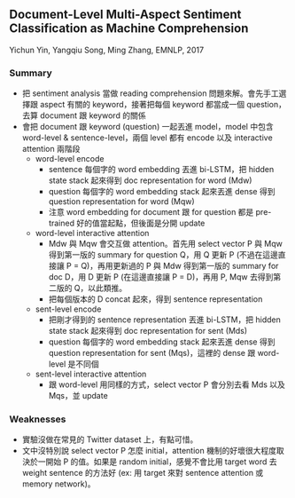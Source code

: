 ## Document-Level Multi-Aspect Sentiment Classification as Machine Comprehension

Yichun Yin, Yangqiu Song, Ming Zhang, EMNLP, 2017

### Summary
- 把 sentiment analysis 當做 reading comprehension 問題來解。會先手工選擇跟 aspect 有關的 keyword，接著把每個 keyword 都當成一個 question，去算 document 跟 keyword 的關係
- 會把 document 跟 keyword (question) 一起丟進 model，model 中包含 word-level & sentence-level，兩個 level 都有 encode 以及 interactive attention 兩階段
  - word-level encode
    - sentence 每個字的 word embedding 丟進 bi-LSTM，把 hidden state stack 起來得到 doc representation for word (Mdw)
    - question 每個字的 word embedding stack 起來丟進 dense 得到 question representation for word (Mqw)
    - 注意 word embedding for document 跟 for question 都是 pre-trained 好的值當起點，但後面是分開 update 
  - word-level interactive attention
    - Mdw 與 Mqw 會交互做 attention。首先用 select vector P 與 Mqw 得到第一版的 summary for question Q，用 Q 更新 P (不過在這邊直接讓 P = Q)，再用更新過的 P 與 Mdw 得到第一版的 summary for doc D，用 D 更新 P (在這邊直接讓 P = D)，再用 P, Mqw 去得到第二版的 Q，以此類推。
    - 把每個版本的 D concat 起來，得到 sentence representation
  - sent-level encode
    - 把剛才得到的 sentence representation 丟進 bi-LSTM，把 hidden state stack 起來得到 doc representation for sent (Mds)
    - question 每個字的 word embedding stack 起來丟進 dense 得到 question representation for sent (Mqs)，這裡的 dense 跟 word-level 是不同個
  - sent-level interactive attention
    - 跟 word-level 用同樣的方式，select vector P 會分別去看 Mds 以及 Mqs，並 update


### Weaknesses
- 實驗沒做在常見的 Twitter dataset 上，有點可惜。
- 文中沒特別說 select vector P 怎麼 initial，attention 機制的好壞很大程度取決於一開始 P 的值。如果是 random initial，感覺不會比用 target word 去 weight sentence 的方法好 (ex: 用 target 來對 sentence attention 或 memory network)。